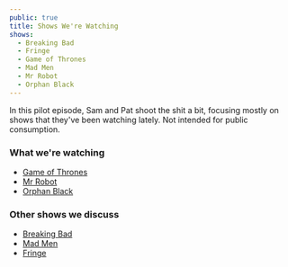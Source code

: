 ```yaml
---
public: true
title: Shows We're Watching
shows:
  - Breaking Bad
  - Fringe
  - Game of Thrones
  - Mad Men
  - Mr Robot
  - Orphan Black
---
```


In this pilot episode, Sam and Pat shoot the shit a bit, focusing mostly on shows that they've been watching lately. Not intended for public consumption.

### What we're watching

* [Game of Thrones](http://www.hbo.com/game-of-thrones)
* [Mr Robot](http://www.usanetwork.com/mrrobot)
* [Orphan Black](http://www.bbcamerica.com/orphan-black/)

### Other shows we discuss

* [Breaking Bad](http://www.amc.com/shows/breaking-bad)
* [Mad Men](http://www.amc.com/shows/mad-men)
* [Fringe](https://en.wikipedia.org/wiki/Fringe_(TV_series))

